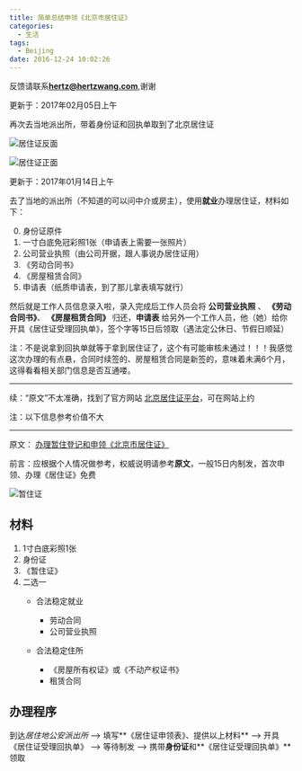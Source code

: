 ```yaml
---
title: 简单总结申领《北京市居住证》
categories:
  - 生活
tags:
  - Beijing
date: 2016-12-24 10:02:26
---
```


反馈请联系[**hertz@hertzwang.com**](mailto:hertz@hertzwang.com),谢谢

更新于：2017年02月05日上午

再次去当地派出所，带着身份证和回执单取到了北京居住证

![居住证反面](./images/BJResidence-BEIJINGTONG-B.png "居住证反面")

<!-- more -->

![居住证正面](./images/BJResidence-BEIJINGTONG-A.png "居住证正面")

更新于：2017年01月14日上午

去了当地的派出所（不知道的可以问中介或房主），使用**就业**办理居住证，材料如下：

0. 身份证原件
0. 一寸白底免冠彩照1张（申请表上需要一张照片）
0. 公司营业执照（由公司开据，跟人事说办居住证用）
0. 《劳动合同书》
0. 《房屋租赁合同》
0. 申请表（纸质申请表，到了那儿拿表填写就行）

然后就是工作人员信息录入啦，录入完成后工作人员会将 **公司营业执照** 、 **《劳动合同书》**、 **《房屋租赁合同》** 归还，**申请表** 给另外一个工作人员，他（她）给你开具《居住证受理回执单》，签个字等15日后领取（遇法定公休日、节假日顺延）

注：不是说拿到回执单就等于拿到居住证了，这个有可能审核未通过！！！我感觉这次办理的有点悬，合同时续签的、房屋租赁合同是新签的，意味着未满6个月，这得看看相关部门信息是否互通喽。

---

续：“原文”不太准确，找到了官方网站 [北京居住证平台](https://www.bjjzzpt.com/)，可在网站上约

注：以下信息参考价值不大

---

原文： [办理暂住登记和申领《北京市居住证》](http://www.bjgaj.gov.cn/web/detail_getWsgsInfo_36953_col1351.html)

前言：应根据个人情况做参考，权威说明请参考**原文**，一般15日内制发，首次申领、办理《居住证》免费

![暂住证](./images/BJResidence-KITAS.png "暂住证")

## 材料

1. 1寸白底彩照1张
2. 身份证
3. 《暂住证》
4. 二选一
	* 合法稳定就业
		* 劳动合同
		* 公司营业执照

	* 合法稳定住所
		* 《房屋所有权证》或《不动产权证书》
		* 租赁合同 
		
		
## 办理程序

到达*居住地公安派出所* --> 填写**《居住证申领表》、提供以上材料** --> 开具《居住证受理回执单》 --> 等待制发 --> 携带**身份证**和**《居住证受理回执单》**领取

